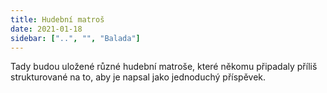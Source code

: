 ```yaml
---
title: Hudební matroš
date: 2021-01-18
sidebar: ["..", "", "Balada"]
---
```


Tady budou uložené různé hudební matroše, které někomu připadaly příliš strukturované na to, aby je napsal jako jednoduchý příspěvek.
